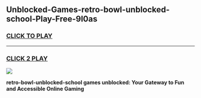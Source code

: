 
## Unblocked-Games-retro-bowl-unblocked-school-Play-Free-9l0as
<h3>
<a href="https://premium76.site?title=retro-bowl-unblocked-school&ref=18A1">CLICK TO PLAY</a></h3>
<hr>

<h3>
<a href="https://premium76.site?title=retro-bowl-unblocked-school&ref=18A1">CLICK 2 PLAY</a>
  
</h3>

<a href="https://premium76.site?title=retro-bowl-unblocked-school&ref=18A1"><img src="https://clearcache.store/games.png"></a>


**retro-bowl-unblocked-school games unblocked: Your Gateway to Fun and Accessible Online Gaming**
